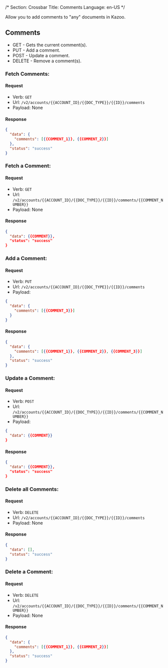 /*
Section: Crossbar
Title: Comments
Language: en-US
*/

Allow you to add comments to "any" documents in Kazoo.

## Comments

* GET - Gets the current comment(s).
* PUT - Add a comment.
* POST - Update a comment.
* DELETE - Remove a comment(s).

### Fetch Comments:

#### Request

- Verb: `GET`
- Url: `/v2/accounts/{{ACCOUNT_ID}/{{DOC_TYPE}}/{{ID}}/comments`
- Payload: None

#### Response

```json
{
  "data": {
    "comments": [{{COMMENT_1}}, {{COMMENT_2}}]
  },
  "status": "success"
}
```

### Fetch a Comment:

#### Request

- Verb: `GET`
- Url: `/v2/accounts/{{ACCOUNT_ID}/{{DOC_TYPE}}/{{ID}}/comments/{{COMMENT_NUMBER}}`
- Payload: None

#### Response

```json
{
  "data": {{COMMENT}},
  "status": "success"
}
```

### Add a Comment:

#### Request

- Verb: `PUT`
- Url: `/v2/accounts/{{ACCOUNT_ID}/{{DOC_TYPE}}/{{ID}}/comments`
- Payload:

```json
{
  "data": {
    "comments": [{{COMMENT_3}}]
  }
}
```

#### Response

```json
{
  "data": {
    "comments": [{{COMMENT_1}}, {{COMMENT_2}}, {{COMMENT_3}}]
  },
  "status": "success"
}
```

### Update a Comment:

#### Request

- Verb: `POST`
- Url: `/v2/accounts/{{ACCOUNT_ID}/{{DOC_TYPE}}/{{ID}}/comments/{{COMMENT_NUMBER}}`
- Payload:

```json
{
  "data": {{COMMENT}}
}
```

#### Response

```json
{
  "data": {{COMMENT}},
  "status": "success"
}
```

### Delete all Comments:

#### Request

- Verb: `DELETE`
- Url: `/v2/accounts/{{ACCOUNT_ID}/{{DOC_TYPE}}/{{ID}}/comments`
- Payload: None

#### Response


```json
{
  "data": [],
  "status": "success"
}
```

### Delete a Comment:

#### Request

- Verb: `DELETE`
- Url: `/v2/accounts/{{ACCOUNT_ID}/{{DOC_TYPE}}/{{ID}}/comments/{{COMMENT_NUMBER}}`
- Payload: None

#### Response

```json
{
  "data": {
    "comments": [{{COMMENT_1}}, {{COMMENT_2}}]
  },
  "status": "success"
}
```
